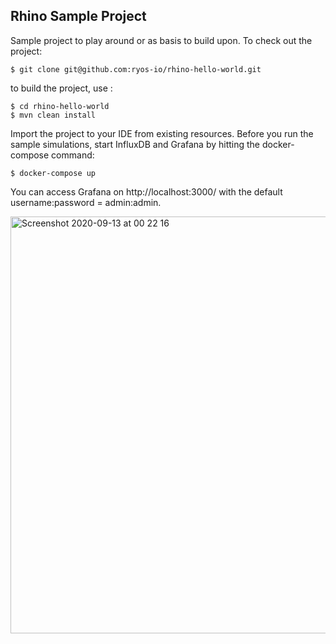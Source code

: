 ## Rhino Sample Project

Sample project to play around or as basis to build upon. To check out the project:

```shell script
$ git clone git@github.com:ryos-io/rhino-hello-world.git
```

to build the project, use :

```shell script
$ cd rhino-hello-world
$ mvn clean install
```

Import the project to your IDE from existing resources. Before you run the sample simulations, start InfluxDB and Grafana by hitting the docker-compose command:

```shell script
$ docker-compose up
```

You can access Grafana on http://localhost:3000/ with the default username:password = admin:admin.

<img width="667" alt="Screenshot 2020-09-13 at 00 22 16" src="https://user-images.githubusercontent.com/1160613/93005992-3ba74800-f557-11ea-876a-163e5f573f97.png">
